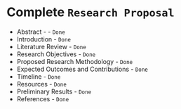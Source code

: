 # Complete `Research Proposal`

- Abstract - - `Done`
- Introduction - `Done`
- Literature Review - `Done`
- Research Objectives - `Done`
- Proposed Research Methodology - `Done`
- Expected Outcomes and Contributions - `Done`
- Timeline - `Done`
- Resources - `Done`
- Preliminary Results - `Done`
- References - `Done`

